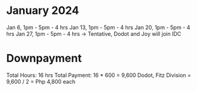 # January 2024 

Jan 6,  1pm - 5pm     - 4 hrs
Jan 13, 1pm - 5pm     - 4 hrs
Jan 20, 1pm - 5pm     - 4 hrs
Jan 27, 1pm - 5pm     - 4 hrs -> Tentative, Dodot and Joy will join IDC

# Downpayment
Total Hours: 16 hrs
Total Payment: 16 * 600 = 9,600
Dodot, Fitz Division = 9,600 / 2 = Php 4,800 each


